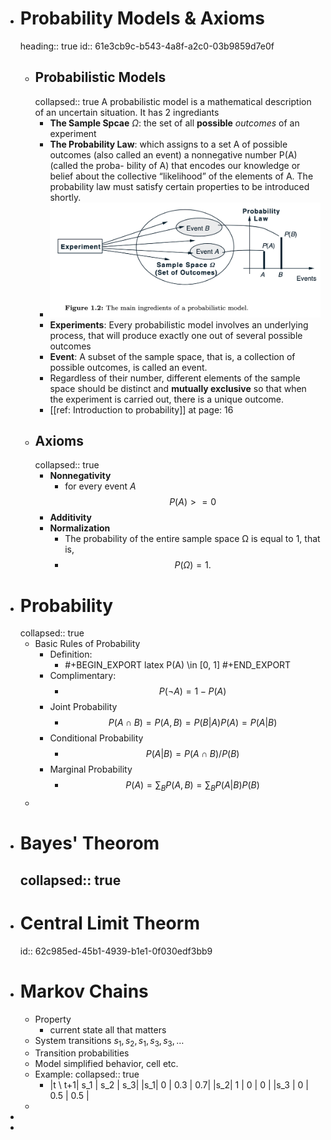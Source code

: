 - # Probability Models & Axioms
  heading:: true
  id:: 61e3cb9c-b543-4a8f-a2c0-03b9859d7e0f
	- ## Probabilistic Models
	  collapsed:: true
	  A probabilistic model is a mathematical description of an uncertain situation. It has 2 ingrediants
		- **The Sample Spcae** $\Omega$: the set of all **possible** _outcomes_ of an experiment
		- **The Probability Law**: 
		  which assigns to a set A of possible outcomes (also called an event) a nonnegative number P(A) (called the proba- bility of A) that encodes our knowledge or belief about the collective “likelihood” of the elements of A. The probability law must satisfy certain properties to be introduced shortly.
		- ![image.png](../assets/image_1642513536503_0.png)
		- **Experiments**: Every probabilistic model involves an underlying process, that will produce exactly one out of several possible outcomes
		- **Event**: A subset of the sample space, that is, a collection of possible outcomes, is called an event.
		- Regardless of their number, different elements of the sample space should be
		  distinct and **mutually exclusive** so that when the experiment is carried out,
		  there is a unique outcome.
		- [[ref: Introduction to probability]] at page: 16
	- ## Axioms
	  collapsed:: true
		- **Nonnegativity**
			- for every event $A$
			  $$
			  P(A) >= 0
			  $$
		- **Additivity**
		- **Normalization**
			- The probability of the entire sample space Ω is equal to 1, that is,
			- $$P(Ω) = 1.$$
- # Probability
  collapsed:: true
	- Basic Rules of Probability
		- Definition:
			- #+BEGIN_EXPORT latex
			  P(A) \in [0, 1]
			  #+END_EXPORT
		- Complimentary:
			- $$
			  P(\neg{A}) = 1 - P(A)
			  $$
		- Joint Probability
			- $$
			  P(A \cap B) = P(A, B) =  P(B|A)P(A) = P(A|B)
			  $$
		- Conditional Probability
			- $$
			  P(A | B) = P(A \cap B) / P(B)
			  $$
		- Marginal Probability
			- $$
			  P(A) = \sum_B P(A, B) = \sum_B P(A|B) P(B)
			  $$
	-
- # Bayes' Theorom
  collapsed:: true
	-
- # Central Limit Theorm
  id:: 62c985ed-45b1-4939-b1e1-0f030edf3bb9
- # Markov Chains
	- Property
		- current state all that matters
	- System transitions $s_1, s_2, s_1, s_3, s_3, \dots$
	- Transition probabilities
	- Model simplified behavior, cell etc.
	- Example:
	  collapsed:: true
		- |t \ t+1| s_1 | s_2 | s_3|
		  |s_1| 0 | 0.3 | 0.7|
		  |s_2| 1 | 0 | 0 |
		  |s_3 | 0 | 0.5 | 0.5 |
	-
-
-